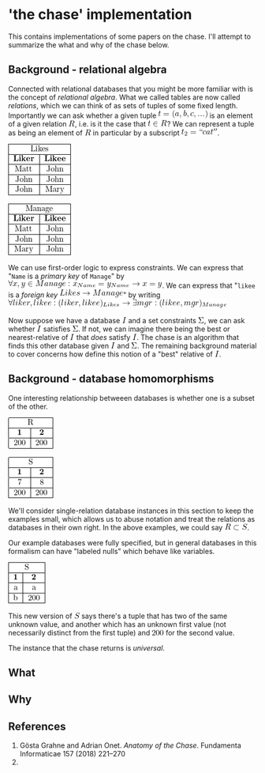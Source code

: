 
<!--
    To generate the readme, run:

    docker run -ti --rm -v DOLLARSIGN(pwd):/test/usr maltegruber/readme-tex:1.0.0

    see: https://github.com/MalteGruber/readme-tex

-->



# 'the chase' implementation

This contains implementations of some papers on the chase. I'll attempt to summarize the what and why of the chase below.

## Background - relational algebra

Connected with relational databases that you might be more familiar with is the concept of *relational algebra*. What we called tables are now called *relations*, which we can think of as sets of tuples of some fixed length. Importantly we can ask whether a given tuple ![t=(a,b, c, ...)](doc/teximg/tex_img_0_VGV4N.png) is an element of a given relation ![R](doc/teximg/tex_img_1_D0OF5.png), i.e. is it the case that ![t \in R](doc/teximg/tex_img_2_QD2Y8.png)? We can represent a tuple as being an element of ![R](doc/teximg/tex_img_3_XCUE9.png) in particular by a subscript ![(12,\ ``cat",\ x)_R](doc/teximg/tex_img_4_Y570M.png). We can also isolate particular attributes of a tuple by projection, which we could use subscripts for again: e.g. if the previous tuple was ![t](doc/teximg/tex_img_5_PZ1BO.png) then ![t_2 = ``cat''](doc/teximg/tex_img_6_1FLZ2.png).


![\begin{tabular}{ |c|c| } \hline \multicolumn{2}{ |c| }{Likes}   \\ \hline \textbf{Liker}  & \textbf{Likee}\\ \hline Matt            & John          \\ \hline John            & John          \\ \hline John            & Mary          \\ \hline\end{tabular}](doc/teximg/tex_img_7_M378O.png)


![\begin{tabular}{ |c|c| } \hline \multicolumn{2}{ |c| }{Manage}   \\ \hline \textbf{Liker}  & \textbf{Likee}\\ \hline Matt            & John          \\ \hline John            & John          \\ \hline Mary            & John          \\ \hline\end{tabular}](doc/teximg/tex_img_8_KBWNN.png)


We can use first-order logic to express constraints. We can express that "`Name` is a *primary key* of `Manage`" by ![\forall x, y \in Manage: x_{Name}=y_{Name} \rightarrow x=y](doc/teximg/tex_img_9_A4RPS.png). We can express that "`likee` is a *foreign key* ![Likes \rightarrow Manage](doc/teximg/tex_img_10_F7SZO.png)" by writing ![\forall liker, likee: (liker, likee)_{Likes} \rightarrow \exists mgr: (likee, mgr)_{Manage}](doc/teximg/tex_img_11_0M7EL.png)

Now suppose we have a database ![I](doc/teximg/tex_img_12_2AVT3.png) and a set constraints ![\Sigma](doc/teximg/tex_img_13_YTRL0.png), we can ask whether ![I](doc/teximg/tex_img_14_II0KM.png) satisfies ![\Sigma](doc/teximg/tex_img_15_6OL7Z.png). If not, we can imagine there being the best or nearest-relative of ![I](doc/teximg/tex_img_16_ECTDU.png) that *does* satisfy ![I](doc/teximg/tex_img_17_W2G57.png). The chase is an algorithm that finds this other database given ![I](doc/teximg/tex_img_18_MSPZG.png) and ![\Sigma](doc/teximg/tex_img_19_NTPSQ.png). The remaining background material to cover concerns how define this notion of a "best" relative of ![I](doc/teximg/tex_img_20_RPCG3.png).

## Background - database homomorphisms

One interesting relationship betweeen databases is whether one is a subset of the other.

![\begin{tabular}{ |c|c| } \hline \multicolumn{2}{ |c| }{R}   \\ \hline \textbf{1}  & \textbf{2}\\ \hline 200            & 200          \\ \hline\end{tabular}](doc/teximg/tex_img_21_NWI9G.png)

![\begin{tabular}{ |c|c| } \hline \multicolumn{2}{ |c| }{S} \\ \hline \textbf{1}  & \textbf{2}  \\ \hline 7              & 8        \\ \hline 200            & 200      \\ \hline\end{tabular}](doc/teximg/tex_img_22_H4SR6.png)


We'll consider single-relation database instances in this section to keep the examples small, which allows us to abuse notation and treat the relations as databases in their own right. In the above examples, we could say ![R \subset S](doc/teximg/tex_img_23_YHZMR.png).

Our example databases were fully specified, but in general databases in this formalism can have "labeled nulls" which behave like variables.


![\begin{tabular}{ |c|c| } \hline \multicolumn{2}{ |c| }{S} \\ \hline \textbf{1}  & \textbf{2}  \\ \hline a            & a        \\ \hline b            & 200      \\ \hline\end{tabular}](doc/teximg/tex_img_24_15AMK.png)

This new version of ![S](doc/teximg/tex_img_25_YBQNW.png) says there's a tuple that has two of the same unknown value, and another which has an unknown first value (not necessarily distinct from the first tuple) and ![200](doc/teximg/tex_img_26_EEGUG.png) for the second value.


The instance that the chase returns is *universal*.

## What

## Why

## References
1. Gösta Grahne and Adrian Onet. *Anatomy of the Chase*. Fundamenta Informaticae 157 (2018) 221–270
2.